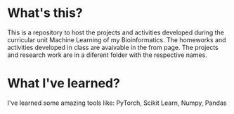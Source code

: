 # What's this?
This is a repository to host the projects and activities developed during the curricular unit Machine Learning of my Bioinformatics.
The homeworks and activities developed in class are avaivable in the from page. The projects and research work are in a diferent folder
with the respective names.

# What I've learned?
I've learned some amazing tools like: PyTorch, Scikit Learn, Numpy, Pandas 

